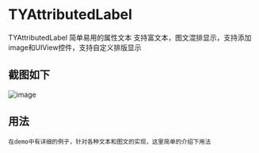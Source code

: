 # TYAttributedLabel
TYAttributedLabel 简单易用的属性文本 支持富文本，图文混排显示，支持添加image和UIView控件，支持自定义排版显示

## 截图如下
![image](https://raw.githubusercontent.com/12207480/TYAttributedLabel/master/screenshot/TYAtrributedLabelDemo.gif)

## 用法
    在demo中有详细的例子，针对各种文本和图文的实现，这里简单的介绍下用法
    
